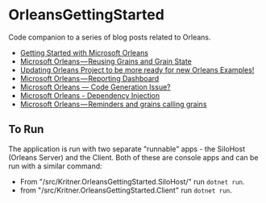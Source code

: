 # OrleansGettingStarted

Code companion to a series of blog posts related to Orleans.

* [Getting Started with Microsoft Orleans](https://medium.com/@kritner/getting-started-with-microsoft-orleans-882cdac4307f?source=friends_link&sk=1fc3451d71a19dcb49f2c8bbeb6b079e)
* [Microsoft Orleans — Reusing Grains and Grain State](https://medium.com/@kritner/microsoft-orleans-reusing-grains-and-grain-state-136977facd42?source=friends_link&sk=f19cfa3f17665c3d700bfe0df56e27a9)
* [Updating Orleans Project to be more ready for new Orleans Examples!](https://medium.com/@kritner/updating-orleans-project-to-be-more-ready-for-new-orleans-examples-2105b29a46fd?source=friends_link&sk=61d1f591e5b5c498688439db50ad310e)
* [Microsoft Orleans — Reporting Dashboard](https://medium.com/@kritner/microsoft-orleans-reporting-dashboard-16465d255199?source=friends_link&sk=42db313c0775bef7cd9d8a55865bf033)
* [Microsoft Orleans — Code Generation Issue?](https://medium.com/@kritner/microsoft-orleans-code-generation-issue-c294bd17b65a?source=friends_link&sk=bbbfd1adb450cf231e898b997c88b508)
* [Microsoft Orleans - Dependency Injection](https://medium.com/@kritner/microsoft-orleans-dependency-injection-6379d52a7169?source=friends_link&sk=6c3883a5213d65eb251b56c717e0e4f2)
* [Microsoft Orleans — Reminders and grains calling grains](https://medium.com/@kritner/microsoft-orleans-reminders-and-grains-calling-grains-6ad58ad104a2?source=friends_link&sk=4b3602443e3b0bb80de46e091d4f6aa6)

## To Run

The application is run with two separate "runnable" apps - the SiloHost (Orleans Server) and the Client.  Both of these are console apps and can be run with a similar command:

* From "/src/Kritner.OrleansGettingStarted.SiloHost/" run `dotnet run`.
* from "/src/Kritner.OrleansGettingStarted.Client" run `dotnet run`.
